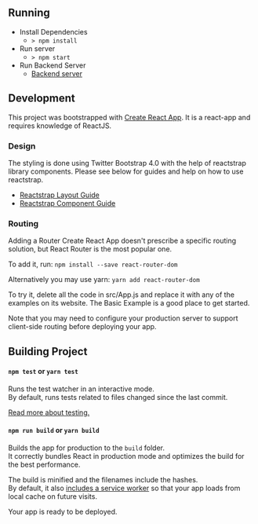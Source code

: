 ## Running
* Install Dependencies
  - `> npm install`
* Run server
  - `> npm start`
* Run Backend Server
  - [Backend server](https://github.com/norestlabs/lendroid-portal-server)

## Development
This project was bootstrapped with [Create React App](https://github.com/facebookincubator/create-react-app).
It is a react-app and requires knowledge of ReactJS.

### Design
The styling is done using Twitter Bootstrap 4.0 with the help of reactstrap library components. Please see
below for guides and help on how to use reactstrap.

* [Reactstrap Layout Guide](https://reactstrap.github.io/components/layout/)
* [Reactstrap Component Guide](https://reactstrap.github.io/components/alerts/)

### Routing
Adding a Router
Create React App doesn't prescribe a specific routing solution, but React Router is the most popular one.

To add it, run:
`npm install --save react-router-dom`

Alternatively you may use yarn:
`yarn add react-router-dom`

To try it, delete all the code in src/App.js and replace it with any of the examples on its website. The Basic Example is a good place to get started.

Note that you may need to configure your production server to support client-side routing before deploying your app.

## Building Project
#### `npm test` or `yarn test`

Runs the test watcher in an interactive mode.<br>
By default, runs tests related to files changed since the last commit.

[Read more about testing.](https://github.com/facebook/create-react-app/blob/master/packages/react-scripts/template/README.md#running-tests)

#### `npm run build` or `yarn build`

Builds the app for production to the `build` folder.<br>
It correctly bundles React in production mode and optimizes the build for the best performance.

The build is minified and the filenames include the hashes.<br>
By default, it also [includes a service worker](https://github.com/facebook/create-react-app/blob/master/packages/react-scripts/template/README.md#making-a-progressive-web-app) so that your app loads from local cache on future visits.

Your app is ready to be deployed.
